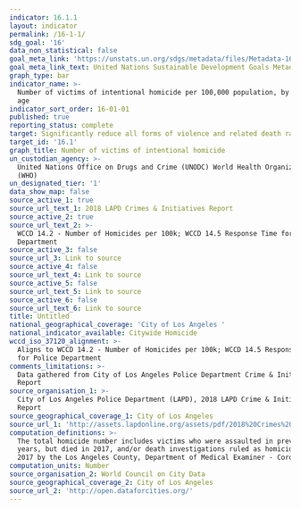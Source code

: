 ```yaml
---
indicator: 16.1.1
layout: indicator
permalink: /16-1-1/
sdg_goal: '16'
data_non_statistical: false
goal_meta_link: 'https://unstats.un.org/sdgs/metadata/files/Metadata-16-01-01.pdf '
goal_meta_link_text: United Nations Sustainable Development Goals Metadata (PDF 222 KB)
graph_type: bar
indicator_name: >-
  Number of victims of intentional homicide per 100,000 population, by sex and
  age
indicator_sort_order: 16-01-01
published: true
reporting_status: complete
target: Significantly reduce all forms of violence and related death rates everywhere
target_id: '16.1'
graph_title: Number of victims of intentional homicide
un_custodian_agency: >-
  United Nations Office on Drugs and Crime (UNODC) World Health Organization
  (WHO)
un_designated_tier: '1'
data_show_map: false
source_active_1: true
source_url_text_1: 2018 LAPD Crimes & Initiatives Report
source_active_2: true
source_url_text_2: >-
  WCCD 14.2 - Number of Homicides per 100k; WCCD 14.5 Response Time for Police
  Department
source_active_3: false
source_url_3: Link to source
source_active_4: false
source_url_text_4: Link to source
source_active_5: false
source_url_text_5: Link to source
source_active_6: false
source_url_text_6: Link to source
title: Untitled
national_geographical_coverage: 'City of Los Angeles '
national_indicator_available: Citywide Homicide
wccd_iso_37120_alignment: >-
  Aligns to WCCD 14.2 - Number of Homicides per 100k; WCCD 14.5 Response Time
  for Police Department
comments_limitations: >-
  Data gathered from City of Los Angeles Police Department Crime & Initiatives
  Report
source_organisation_1: >-
  City of Los Angeles Police Department (LAPD), 2018 LAPD Crime & Initiatives
  Report
source_geographical_coverage_1: City of Los Angeles
source_url_1: 'http://assets.lapdonline.org/assets/pdf/2018%20Crimes%20and%20Initiatives.pdf'
computation_definitions: >-
  The total homicide number includes victims who were assaulted in previous
  years, but died in 2017, and/or death investigations ruled as homicides in
  2017 by the Los Angeles County, Department of Medical Examiner - Coroner.
computation_units: Number
source_organisation_2: World Council on City Data
source_geographical_coverage_2: City of Los Angeles
source_url_2: 'http://open.dataforcities.org/'
---
```

